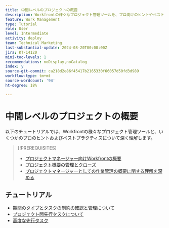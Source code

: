 ```yaml
---
title: 中間レベルのプロジェクトの概要
description: Workfrontの様々なプロジェクト管理ツールを、プロ向けのヒントやベストプラクティスと共に詳しく理解します。
feature: Work Management
type: Tutorial
role: User
level: Intermediate
activity: deploy
team: Technical Marketing
last-substantial-update: 2024-08-20T00:00:00Z
jira: KT-14120
mini-toc-levels: 1
recommendations: noDisplay,noCatalog
index: y
source-git-commit: ca218d2e86f45417b2165330f66057d50fd3d989
workflow-type: tm+mt
source-wordcount: '94'
ht-degree: 18%

---
```



# 中間レベルのプロジェクトの概要

以下のチュートリアルでは、Workfrontの様々なプロジェクト管理ツールと、いくつかのプロのヒントおよびベストプラクティスについて深く理解します。

>[!PREREQUISITES]
>
>* [ プロジェクトマネージャー向けWorkfrontの概要 ](https://experienceleague.adobe.com/?recommended=Workfront-U-1-2022.1.planners)
>* [ プロジェクト概要の管理とクローズ ](https://experienceleague.adobe.com/?recommended=Workfront-U-1-2022.2.planners)
>* [ プロジェクトマネージャーとしての作業管理の概要に関する理解を深める ](https://experienceleague.adobe.com/?recommended=Workfront-U-1-2022.3.planners)

## チュートリアル

* [期間のタイプとタスクの制約の確認と管理について](/help/manage-work/intermediate-projects/understand-and-manage-duration-types-and-task-constraints.md)
* [プロジェクト間先行タスクについて](/help/manage-work/intermediate-projects/understand-cross-project-predecessors.md)
* [高度な先行タスク](/help/manage-work/intermediate-projects/advanced-predecessors.md)
